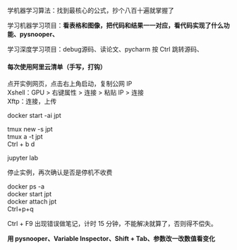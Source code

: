 
学机器学习算法：找到最核心的公式，抄个八百十遍就掌握了  

学习机器学习项目：**看表格和图像，把代码和结果一一对应，看代码实现了什么功能、pysnooper、**  

学习深度学习项目：debug源码、读论文、pycharm 按 Ctrl 跳转源码、  





#### 每次使用阿里云清单（手写，打钩）
点开实例网页，点击右上角启动，复制公网 IP  
Xshell：GPU > 右键属性 > 连接 > 粘贴 IP > 连接  
Xftp：连接，上传  

docker start -ai jpt  

tmux new -s jpt  
tmux a -t jpt  
Ctrl + b d  

jupyter lab  

停止实例，再次确认是否是停机不收费  



docker ps -a  
docker start jpt  
docker attach jpt  
Ctrl+p+q  



Ctrl + F9 出现错误做笔记，计时 15 分钟，不能解决就算了，否则得不偿失。  

**用 pysnooper、Variable Inspector、Shift + Tab、参数改一改数值看变化**  

